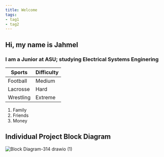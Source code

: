 ```yaml
---
title: Welcome
tags:
- tag1
- tag2
---
```


## Hi, my name is Jahmel 

### I am a Junior at ASU; studying Electrical Systems Enginering

Sports      |       Difficulty
------------|------------------
Football    |       Medium
Lacrosse    |       Hard
Wrestling   |       Extreme


1. Family
1. Friends
1. Money
   
## Individual Project Block Diagram


![Block Diagram-314 drawio (1)](https://github.com/user-attachments/assets/a5548169-9a85-4c33-8a01-bf1efd5c2622)

